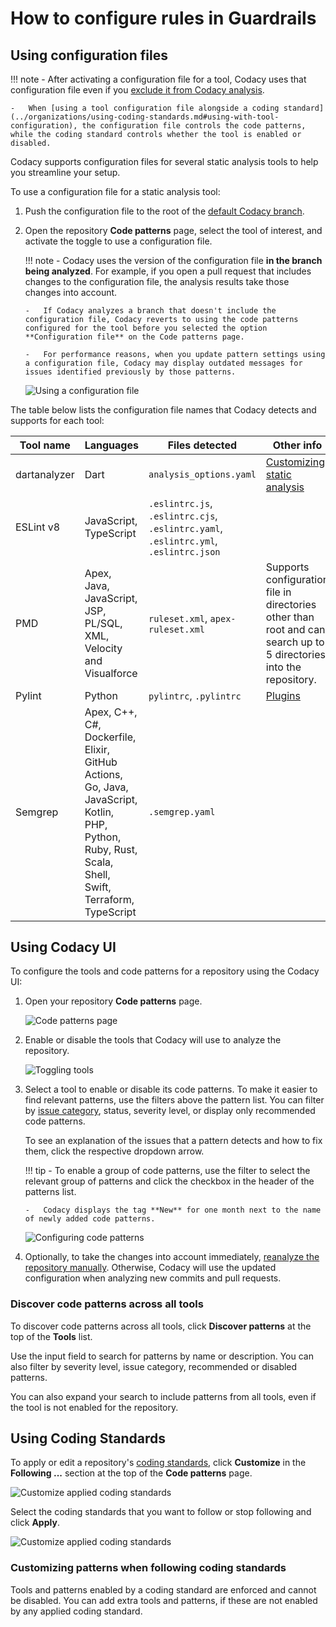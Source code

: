 # How to configure rules in Guardrails

## Using configuration files

!!! note
    -   After activating a configuration file for a tool, Codacy uses that configuration file even if you [exclude it from Codacy analysis](../repositories-configure/ignoring-files.md).

    -   When [using a tool configuration file alongside a coding standard](../organizations/using-coding-standards.md#using-with-tool-configuration), the configuration file controls the code patterns, while the coding standard controls whether the tool is enabled or disabled.

Codacy supports configuration files for several static analysis tools to help you streamline your setup.

To use a configuration file for a static analysis tool:

1.  Push the configuration file to the root of the [default Codacy branch](../repositories-configure/managing-branches.md).

2.  Open the repository **Code patterns** page, select the tool of interest, and activate the toggle to use a configuration file.

    !!! note
        -   Codacy uses the version of the configuration file **in the branch being analyzed**. For example, if you open a pull request that includes changes to the configuration file, the analysis results take those changes into account.

        -   If Codacy analyzes a branch that doesn't include the configuration file, Codacy reverts to using the code patterns configured for the tool before you selected the option **Configuration file** on the Code patterns page.

        -   For performance reasons, when you update pattern settings using a configuration file, Codacy may display outdated messages for issues identified previously by those patterns.

    ![Using a configuration file](images/code-patterns-config-file.png)

The table below lists the configuration file names that Codacy detects and supports for each tool:

<table>
  <thead>
    <tr>
      <th>Tool name</th>
      <th>Languages</th>
      <th>Files detected</th>
      <th>Other info</th>
    <tr>
  </thead>
  <tbody>
  <tr>
    <td>dartanalyzer</td>
    <td>Dart</td>
    <td><code>analysis_options.yaml</code></td>
    <td><a href="https://dart.dev/guides/language/analysis-options">Customizing static analysis</a></td>
  </tr>
  <tr>
    <td>ESLint v8</td>
    <td>JavaScript, TypeScript</td>
    <td><code>.eslintrc.js</code>, <code>.eslintrc.cjs</code>, <code>.eslintrc.yaml</code>, <code>.eslintrc.yml</code>, <code>.eslintrc.json</code></td>
    <td></td>
  </tr>
  <tr>
    <td>PMD</td>
    <td>Apex, Java, JavaScript, JSP, PL/SQL, XML, Velocity and Visualforce</td>
    <td><code>ruleset.xml</code>, <code>apex-ruleset.xml</code></td>
    <td>Supports configuration file in directories other than root and can search up to 5 directories into the repository.</td>
  </tr>
  <tr>
    <td>Pylint</td>
    <td>Python</td>
    <td><code>pylintrc</code>, <code>.pylintrc</code></td>
    <td><a href="https://github.com/codacy/codacy-pylint-python3/blob/master/requirements.txt">Plugins</a></td>
  </tr>
  <tr>
    <td>Semgrep</td>
    <td>Apex, C++, C#, Dockerfile, Elixir, GitHub Actions, Go, Java, JavaScript, Kotlin, PHP, Python, Ruby, Rust, Scala, Shell, Swift, Terraform, TypeScript</td>
    <td><code>.semgrep.yaml</code></td>
    <td></td>
  </tr>
  </tbody>
</table>

## Using Codacy UI

To configure the tools and code patterns for a repository using the Codacy UI:

1.  Open your repository **Code patterns** page.

    ![Code patterns page](images/code-patterns.png)

2.  Enable or disable the tools that Codacy will use to analyze the repository.

    ![Toggling tools](images/code-patterns-toggle-tools.png)

3.  Select a tool to enable or disable its code patterns. To make it easier to find relevant patterns, use the filters above the pattern list. You can filter by [issue category](../faq/code-analysis/which-metrics-does-codacy-calculate.md#issues), status, severity level, or display only recommended code patterns.

    To see an explanation of the issues that a pattern detects and how to fix them, click the respective dropdown arrow.

    !!! tip
        -   To enable a group of code patterns, use the filter to select the relevant group of patterns and click the checkbox in the header of the patterns list.

        -   Codacy displays the tag **New** for one month next to the name of newly added code patterns.

    ![Configuring code patterns](images/code-patterns-configure.png)

4.  Optionally, to take the changes into account immediately, [reanalyze the repository manually](../faq/repositories/how-do-i-reanalyze-my-repository.md). Otherwise, Codacy will use the updated configuration when analyzing new commits and pull requests.

### Discover code patterns across all tools

To discover code patterns across all tools, click **Discover patterns** at the top of the **Tools** list.

Use the input field to search for patterns by name or description. You can also filter by severity level, issue category, recommended or disabled patterns.

You can also expand your search to include patterns from all tools, even if the tool is not enabled for the repository.

## Using Coding Standards

To apply or edit a repository's [coding standards](../organizations/using-coding-standards.md), click **Customize** in the **Following ...** section at the top of the **Code patterns** page.

![Customize applied coding standards](images/code-patterns-cs-customize.png)

Select the coding standards that you want to follow or stop following and click **Apply**.

![Customize applied coding standards](images/code-patterns-cs-customize-modal.png)


### Customizing patterns when following coding standards

Tools and patterns enabled by a coding standard are enforced and cannot be disabled.
You can add extra tools and patterns, if these are not enabled by any applied coding standard.